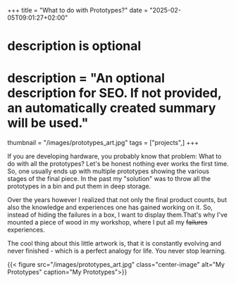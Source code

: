 +++
title = "What to do with Prototypes?"
date = "2025-02-05T09:01:27+02:00"

#
# description is optional
#
# description = "An optional description for SEO. If not provided, an automatically created summary will be used."

thumbnail = "/images/prototypes_art.jpg"
tags = ["projects",]
+++

If you are developing hardware, you probably know that problem: What to do with all the prototypes? Let's be honest nothing ever works the first time. So, one usually ends up with multiple prototypes showing the various stages of the final piece. In the past my "solution" was to throw all the prototypes in a bin and put them in deep storage.

Over the years however I realized that not only the final product counts, but also the knowledge and experiences one has gained working on it. So, instead of hiding the failures in a box, I want to display them.That's why I've mounted a piece of wood in my workshop, where I put all my ~~failures~~ experiences.

The cool thing about this little artwork is, that it is constantly evolving and never finished - which is a perfect analogy for life. You never stop learning.


{{< figure src="/images/prototypes_art.jpg" class="center-image" alt="My Prototypes" caption="My Prototypes">}}

